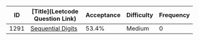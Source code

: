 |ID|[Title](Leetcode Question Link)|Acceptance|Difficulty|Frequency|
|----|-----|----|---|---|
|1291|[Sequential Digits]( https://leetcode.com/problems/sequential-digits)|53.4%|Medium|0|
